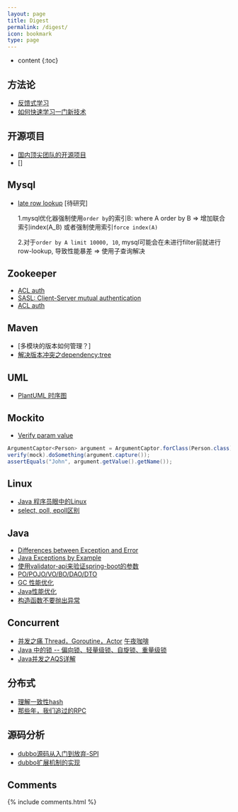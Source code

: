 ```yaml
---
layout: page
title: Digest
permalink: /digest/
icon: bookmark
type: page
---
```


* content
{:toc}

## 方法论
* [反馈式学习](https://okayjam.com/index.php/2017/04/12/%E5%8F%8D%E9%A6%88%E5%BC%8F%E5%AD%A6%E4%B9%A0/)
* [如何快速学习一门新技术](https://codingstyle.cn/topics/3)

## 开源项目
* [国内顶尖团队的开源项目](https://github.com/niezhiyang/open_source_team)
* []

## Mysql
* [late row lookup](https://explainextended.com/2009/10/23/mysql-order-by-limit-performance-late-row-lookups/) [待研究]

    1.mysql优化器强制使用`order by`的索引B: where A order by B => 增加联合索引index(A_B) 或者强制使用索引`force index(A)`
    
    2.对于`order by A limit 10000, 10`, mysql可能会在未进行filter前就进行row-lookup, 导致性能暴差 => 使用子查询解决
    
## Zookeeper 
* [ACL auth](https://blog.csdn.net/wuhenzhangxing/article/details/52936040)
* [SASL: Client-Server mutual authentication](https://cwiki.apache.org/confluence/display/ZOOKEEPER/Client-Server+mutual+authentication)
* [ACL auth](https://stackoverflow.com/questions/40427700/using-acl-with-curator)

## Maven
* [多模块的版本如何管理？]
* [解决版本冲突之dependency:tree](http://ian.wang/106.htm)

## UML
* [PlantUML 时序图](http://plantuml.com/sequence-diagram)

## Mockito
* [Verify param value](https://stackoverflow.com/questions/1142837/verify-object-attribute-value-with-mockito)
```java
ArgumentCaptor<Person> argument = ArgumentCaptor.forClass(Person.class);
verify(mock).doSomething(argument.capture());
assertEquals("John", argument.getValue().getName());
```

## Linux
* [Java 程序员眼中的Linux](https://github.com/judasn/Linux-Tutorial)
* [select, poll, epoll区别](http://www.cnblogs.com/Anker/p/3265058.html)

## Java
* [Differences between Exception and Error](https://stackoverflow.com/questions/912334/differences-between-exception-and-error)
* [Java Exceptions by Example](https://www.akadia.com/services/java_exceptions.html)
* [使用validator-api来验证spring-boot的参数](https://www.jianshu.com/p/2c2da2adef81)
* [PO/POJO/VO/BO/DAO/DTO](https://blog.csdn.net/gaoyunpeng/article/details/2093211)
* [GC 性能优化](https://blog.csdn.net/column/details/14851.html)
* [Java性能优化](https://mp.weixin.qq.com/s?__biz=MzI3MzEzMDI1OQ==&mid=2651815337&idx=1&sn=8e846e11e908735a5175c9eacb642329)
* [构造函数不要抛出异常](http://www.cnblogs.com/DreamDrive/p/5621276.html)

## Concurrent
* [并发之痛 Thread，Goroutine，Actor](http://jolestar.com/parallel-programming-model-thread-goroutine-actor/) [午夜咖啡](http://jolestar.com/)
* [Java 中的锁 -- 偏向锁、轻量级锁、自旋锁、重量级锁](https://blog.csdn.net/zqz_zqz/article/details/70233767)
* [Java并发之AQS详解](https://www.cnblogs.com/daydaynobug/p/6752837.html)

## 分布式
* [理解一致性hash](https://blog.csdn.net/cywosp/article/details/23397179/)
* [那些年，我们追过的RPC](https://zhuanlan.zhihu.com/p/29028054)

## 源码分析
* [dubbo源码从入门到放弃-SPI](https://www.cnblogs.com/kindevil-zx/p/5603643.html)
* [dubbo扩展机制的实现](https://my.oschina.net/pingpangkuangmo/blog/508963)

## Comments

{% include comments.html %}
